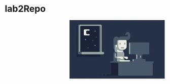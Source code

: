 # lab2Repo
<img alt="Night Coding" src="https://raw.githubusercontent.com/AVS1508/AVS1508/master/assets/Night-Coding.gif" align="right"/>
